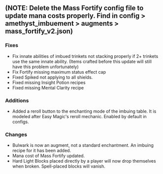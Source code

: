 ## __(NOTE: Delete the Mass Fortify config file to update mana costs properly. Find in config > amethyst_imbuement > augments > mass_fortify_v2.json)__

### Fixes
* Fix innate abilities of imbued trinkets not stacking properly if 2+ trinkets use the same innate ability. (Items crafted before this update will still have this problem unfortunately)
* Fix Fortify missing maximum status effect cap
* Fixed Spiked not applying to all shields.
* Fixed missing Insight Potion recipes
* Fixed missing Mental Clarity recipe

### Additions
* Added a reroll button to the enchanting mode of the imbuing table. It is modeled after Easy Magic's reroll mechanic. Enabled by default in configs.

### Changes
* Bulwark is now an augment, not a standard enchantment. An imbuing recipe for it has been added.
* Mana cost of Mass Fortify updated. 
* Hard Light Blocks placed directly by a player will now drop themselves when broken. Spell-placed blocks will vanish.